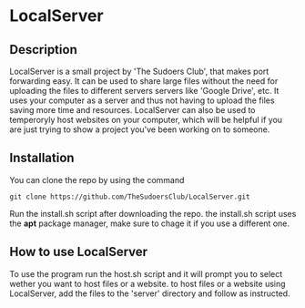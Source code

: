 # LocalServer

## Description
LocalServer is a small project by 'The Sudoers Club', that makes port forwarding easy. It can be used to share large files without the need for uploading the files to different servers servers like 'Google Drive', etc. It uses your computer as a server and thus not having to upload the files saving more time and resources.
LocalServer can also be used to temperoryly host websites on your computer, which will be helpful if you are just trying to show a project you've been working on to someone.

## Installation
You can clone the repo by using the command
```console
git clone https://github.com/TheSudoersClub/LocalServer.git
```
Run the install.sh script after downloading the repo. the install.sh script uses the **apt** package manager, make sure to chage it if you use a different one.

## How to use LocalServer
To use the program run the host.sh script and it will prompt you to select wether you want to host files or a website. to host files or a website using LocalServer, add the files to the 'server' directory and follow as instructed.